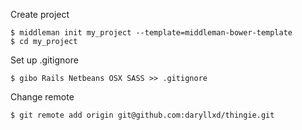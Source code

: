 Create project

	$ middleman init my_project --template=middleman-bower-template 
	$ cd my_project

Set up .gitignore

	$ gibo Rails Netbeans OSX SASS >> .gitignore

Change remote 

	$ git remote add origin git@github.com:daryllxd/thingie.git